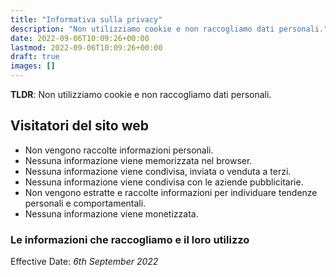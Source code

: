 ```yaml
---
title: "Informativa sulla privacy"
description: "Non utilizziamo cookie e non raccogliamo dati personali."
date: 2022-09-06T10:09:26+00:00
lastmod: 2022-09-06T10:09:26+00:00
draft: true
images: []
---
```


__TLDR__: Non utilizziamo cookie e non raccogliamo dati personali.

## Visitatori del sito web

- Non vengono raccolte informazioni personali.
- Nessuna informazione viene memorizzata nel browser.
- Nessuna informazione viene condivisa, inviata o venduta a terzi.
- Nessuna informazione viene condivisa con le aziende pubblicitarie.
- Non vengono estratte e raccolte informazioni per individuare tendenze personali e comportamentali.
- Nessuna informazione viene monetizzata.

### Le informazioni che raccogliamo e il loro utilizzo

Effective Date: _6th September 2022_
